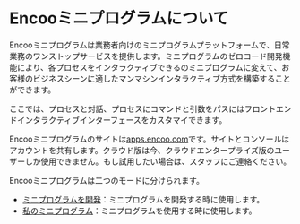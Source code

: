# Encooミニプログラムについて

Encooミニプログラムは業務者向けのミニプログラムプラットフォームで、日常業務のワンストップサービスを提供します。ミニプログラムのゼロコード開発機能により、各プロセスをインタラクティブできるのミニプログラムに変えて、お客様のビジネスシーンに適したマンマシンインタラクティブ方式を構築することができます。

ここでは、プロセスと対話、プロセスにコマンドと引数をパスにはフロントエンドインタラクティブインターフェースをカスタマイできます。

Encooミニプログラムのサイトは[apps.encoo.com](https://apps.encoo.com/)です。サイトとコンソールはアカウントを共有します。クラウド版は今、クラウドエンタープライズ版のユーザーしか使用できません。もし試用したい場合は、スタッフにご連絡ください。

Encooミニプログラムは二つのモードに分けられます。
- [ミニプログラムを開発](.\devApps\devApps.md)：ミニプログラムを開発する時に使用します。
- [私のミニプログラム](.\userApps\userApps.md)：ミニプログラムを使用する時に使用します。

